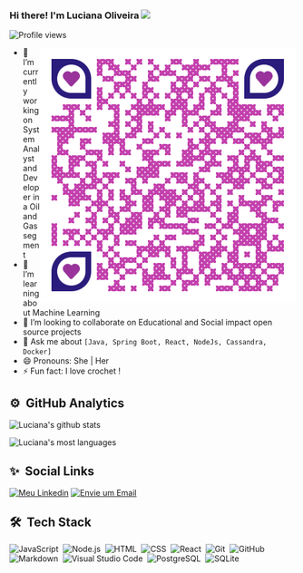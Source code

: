### Hi there! I'm Luciana Oliveira <img src="https://raw.githubusercontent.com/kaueMarques/kaueMarques/master/hi.gif" width="30px">

<p align="left"> <img src="https://komarev.com/ghpvc/?username=lrochaoliveira&color=yellow" alt="Profile views" /> </p>

<img align="right" width="450px" alt="GIF" src="https://github.com/lrochaoliveira/lrochaoliveira/blob/main/QRCode_Luciana.png"/>

- 🔭 I’m currently working on System Analyst and Developer in a Oil and Gas segment
- 🌱 I’m learning about Machine Learning
- 👯 I’m looking to collaborate on Educational and Social impact open source projects
- 💬 Ask me about `[Java, Spring Boot, React, NodeJs, Cassandra, Docker]` 
- 😄 Pronouns: She | Her
- ⚡ Fun fact: I love crochet !

## ⚙️ &nbsp;GitHub Analytics
![Luciana's github stats](https://github-readme-stats.vercel.app/api?username=lrochaoliveira&show_icons=true&theme=radical)


![Luciana's most languages](https://github-readme-stats.vercel.app/api/top-langs/?username=lrochaoliveira&layout=compact&theme=vision-friendly-dark)

## ✨ &nbsp;Social Links
[![Meu Linkedin](https://img.shields.io/badge/Linkedin-Linkedin-blue)](https://www.linkedin.com/in/luciana-oliveira-76b95a187/)
[![Envie um Email](https://img.shields.io/badge/Gmail-Gmail-red)](mailto:oliveira.luciana.rocha@gmail.com)

## 🛠 &nbsp;Tech Stack

![JavaScript](https://img.shields.io/badge/-JavaScript-05122A?style=flat&logo=javascript)&nbsp;
![Node.js](https://img.shields.io/badge/-Node.js-05122A?style=flat&logo=node.js)&nbsp;
![HTML](https://img.shields.io/badge/-HTML-05122A?style=flat&logo=HTML5)&nbsp;
![CSS](https://img.shields.io/badge/-CSS-05122A?style=flat&logo=CSS3&logoColor=1572B6)&nbsp;
![React](https://img.shields.io/badge/-React-05122A?style=flat&logo=react)&nbsp;
![Git](https://img.shields.io/badge/-Git-05122A?style=flat&logo=git)&nbsp;
![GitHub](https://img.shields.io/badge/-GitHub-05122A?style=flat&logo=github)&nbsp;
![Markdown](https://img.shields.io/badge/-Markdown-05122A?style=flat&logo=markdown)&nbsp;
![Visual Studio Code](https://img.shields.io/badge/-Visual%20Studio%20Code-05122A?style=flat&logo=visual-studio-code&logoColor=007ACC)&nbsp;
![PostgreSQL](https://img.shields.io/badge/-PostgreSQL-05122A?style=flat&logo=postgresql)&nbsp;
![SQLite](https://img.shields.io/badge/-SQLite-05122A?style=flat&logo=sqlite)&nbsp;


